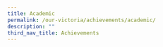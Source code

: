 ```yaml
---
title: Academic
permalink: /our-victoria/achievements/academic/
description: ""
third_nav_title: Achievements
---
```

